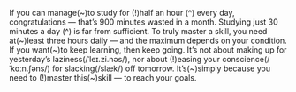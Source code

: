 If you can manage(~)to study for (!)half an hour (^) every day, congratulations — that’s 900 minutes wasted in a month.
Studying just 30 minutes a day (^) is far from sufficient.
To truly master a skill, you need at(~)least three hours daily — and the maximum depends on your condition.
If you want(~)to keep learning, then keep going.
It’s not about making up for yesterday’s laziness(/ˈleɪ.zi.nəs/), nor about (!)easing your conscience(/ˈkɑːn.ʃəns/) for slacking(/slæk/) off tomorrow.
It’s(~)simply because you need to (!)master this(~)skill — to reach your goals.